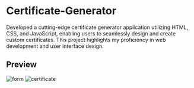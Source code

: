 
# Certificate-Generator

Developed a cutting-edge certificate generator application utilizing HTML, CSS, and JavaScript, enabling users to seamlessly design and create custom certificates. This project highlights my proficiency in web development and user interface design.


## Preview

![form](https://github.com/Reddi0019/Certificate-Generator/assets/144756187/5e45c30c-10a4-4d93-80e8-62710200ef8a)
![certificate](https://github.com/Reddi0019/Certificate-Generator/assets/144756187/6dc8683f-2568-45a7-ad17-d78c1bc2d7a6)

